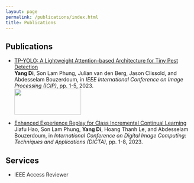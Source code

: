 ```yaml
---
layout: page
permalink: /publications/index.html
title: Publications
---
```


## Publications

- [TP-YOLO: A Lightweight Attention-based Architecture for Tiny Pest Detection]() <br>
  **Yang Di**, Son Lam Phung, Julian van den Berg, Jason Clissold, and Abdesselam Bouzerdoum,
  in *IEEE International Conference on Image Processing (ICIP)*, pp. 1-5, 2023. <br>
  <img src="https://github.com/Ericdiii/TP-YOLO/raw/main/figure/TP-YOLO_framework.png?raw=true" height="70" width="180"/>

- [Enhanced Experience Replay for Class Incremental Continual Learning]() <br>
  Jiafu Hao, Son Lam Phung, **Yang Di**, Hoang Thanh Le, and Abdesselam Bouzerdoum,
  in *International Conference on Digital Image Computing: Techniques and Applications (DICTA)*, pp. 1-8, 2023. <br>

## Services

- IEEE Access Reviewer
